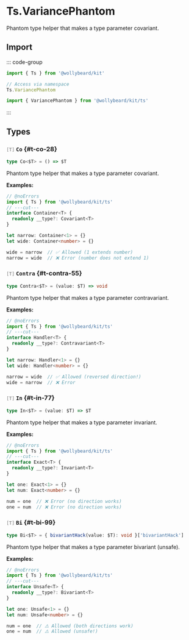 # Ts.VariancePhantom

Phantom type helper that makes a type parameter covariant.

## Import

::: code-group

```typescript [Namespace]
import { Ts } from '@wollybeard/kit'

// Access via namespace
Ts.VariancePhantom
```

```typescript [Barrel]
import { VariancePhantom } from '@wollybeard/kit/ts'
```

:::

## Types

### <span style="opacity: 0.6; font-weight: normal; font-size: 0.85em;">`[T]`</span> `Co`<SourceLink inline href="https://github.com/jasonkuhrt/kit/blob/main/./src/utils/ts/variance-phantom.ts#L28" /> {#t-co-28}

```typescript
type Co<$T> = () => $T
```

Phantom type helper that makes a type parameter covariant.

**Examples:**

```typescript twoslash
// @noErrors
import { Ts } from '@wollybeard/kit/ts'
// ---cut---
interface Container<T> {
  readonly __type?: Covariant<T>
}

let narrow: Container<1> = {}
let wide: Container<number> = {}

wide = narrow  // ✅ Allowed (1 extends number)
narrow = wide  // ❌ Error (number does not extend 1)
```

### <span style="opacity: 0.6; font-weight: normal; font-size: 0.85em;">`[T]`</span> `Contra`<SourceLink inline href="https://github.com/jasonkuhrt/kit/blob/main/./src/utils/ts/variance-phantom.ts#L55" /> {#t-contra-55}

```typescript
type Contra<$T> = (value: $T) => void
```

Phantom type helper that makes a type parameter contravariant.

**Examples:**

```typescript twoslash
// @noErrors
import { Ts } from '@wollybeard/kit/ts'
// ---cut---
interface Handler<T> {
  readonly __type?: Contravariant<T>
}

let narrow: Handler<1> = {}
let wide: Handler<number> = {}

narrow = wide  // ✅ Allowed (reversed direction!)
wide = narrow  // ❌ Error
```

### <span style="opacity: 0.6; font-weight: normal; font-size: 0.85em;">`[T]`</span> `In`<SourceLink inline href="https://github.com/jasonkuhrt/kit/blob/main/./src/utils/ts/variance-phantom.ts#L77" /> {#t-in-77}

```typescript
type In<$T> = (value: $T) => $T
```

Phantom type helper that makes a type parameter invariant.

**Examples:**

```typescript twoslash
// @noErrors
import { Ts } from '@wollybeard/kit/ts'
// ---cut---
interface Exact<T> {
  readonly __type?: Invariant<T>
}

let one: Exact<1> = {}
let num: Exact<number> = {}

num = one  // ❌ Error (no direction works)
one = num  // ❌ Error (no direction works)
```

### <span style="opacity: 0.6; font-weight: normal; font-size: 0.85em;">`[T]`</span> `Bi`<SourceLink inline href="https://github.com/jasonkuhrt/kit/blob/main/./src/utils/ts/variance-phantom.ts#L99" /> {#t-bi-99}

```typescript
type Bi<$T> = { bivariantHack(value: $T): void }['bivariantHack']
```

Phantom type helper that makes a type parameter bivariant (unsafe).

**Examples:**

```typescript twoslash
// @noErrors
import { Ts } from '@wollybeard/kit/ts'
// ---cut---
interface Unsafe<T> {
  readonly __type?: Bivariant<T>
}

let one: Unsafe<1> = {}
let num: Unsafe<number> = {}

num = one  // ⚠️ Allowed (both directions work)
one = num  // ⚠️ Allowed (unsafe!)
```
